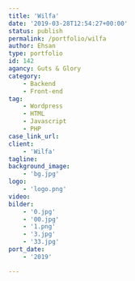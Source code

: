 ```yaml
---
title: 'Wilfa'
date: '2019-03-28T12:54:27+00:00'
status: publish
permalink: /portfolio/wilfa
author: Ehsan
type: portfolio
id: 142
agancy: Guts & Glory
category:
    - Backend
    - Front-end
tag:
    - Wordpress
    - HTML
    - Javascript
    - PHP
case_link_url:
client:
    - 'Wilfa'
tagline:
background_image:
    - 'bg.jpg'
logo:
    - 'logo.png'
video:
bilder:
    - '0.jpg'
    - '00.jpg'
    - '1.png'
    - '3.jpg'
    - '33.jpg'
port_date:
    - '2019'

---
```


